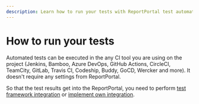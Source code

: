 ```yaml
---
description: Learn how to run your tests with ReportPortal test automation reporting tools integration in any CI/CD pipeline.
---
```


# How to run your tests

Automated tests can be executed in the any CI tool you are using on the project (Jenkins, Bamboo, Azure DevOps, GitHub Actions, CircleCI, TeamCity, GitLab, Travis CI, Codeship, Buddy, GoCD, Wercker and more).
It doesn't require any settings from ReportPortal.

So that the test results get into the ReportPortal, you need to perform [test framework integration](/log-data-in-reportportal/test-framework-integration/) or [implement own integration](/log-data-in-reportportal/ImplementOwnIntegration).
